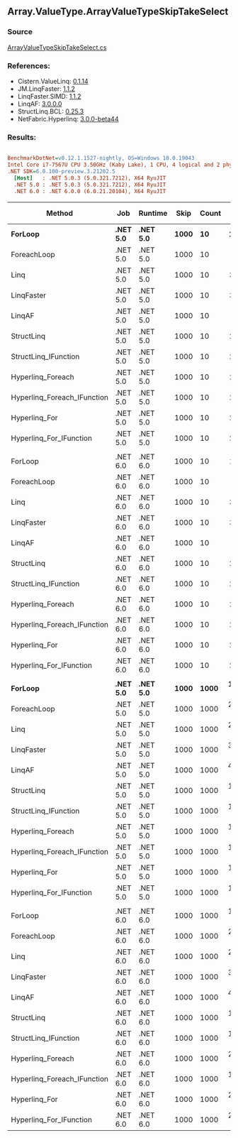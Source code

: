 ﻿## Array.ValueType.ArrayValueTypeSkipTakeSelect

### Source
[ArrayValueTypeSkipTakeSelect.cs](../LinqBenchmarks/Array/ValueType/ArrayValueTypeSkipTakeSelect.cs)

### References:
- Cistern.ValueLinq: [0.1.14](https://www.nuget.org/packages/Cistern.ValueLinq/0.1.14)
- JM.LinqFaster: [1.1.2](https://www.nuget.org/packages/JM.LinqFaster/1.1.2)
- LinqFaster.SIMD: [1.1.2](https://www.nuget.org/packages/LinqFaster.SIMD/1.0.3)
- LinqAF: [3.0.0.0](https://www.nuget.org/packages/LinqAF/3.0.0.0)
- StructLinq.BCL: [0.25.3](https://www.nuget.org/packages/StructLinq.BCL/0.25.3)
- NetFabric.Hyperlinq: [3.0.0-beta44](https://www.nuget.org/packages/NetFabric.Hyperlinq/3.0.0-beta44)

### Results:
``` ini

BenchmarkDotNet=v0.12.1.1527-nightly, OS=Windows 10.0.19043
Intel Core i7-7567U CPU 3.50GHz (Kaby Lake), 1 CPU, 4 logical and 2 physical cores
.NET SDK=6.0.100-preview.3.21202.5
  [Host]   : .NET 5.0.3 (5.0.321.7212), X64 RyuJIT
  .NET 5.0 : .NET 5.0.3 (5.0.321.7212), X64 RyuJIT
  .NET 6.0 : .NET 6.0.0 (6.0.21.20104), X64 RyuJIT


```
|                      Method |      Job |  Runtime | Skip | Count |        Mean |     Error |      StdDev |      Median | Ratio | RatioSD |   Gen 0 | Gen 1 | Gen 2 | Allocated |
|---------------------------- |--------- |--------- |----- |------ |------------:|----------:|------------:|------------:|------:|--------:|--------:|------:|------:|----------:|
|                     **ForLoop** | **.NET 5.0** | **.NET 5.0** | **1000** |    **10** |    **165.9 ns** |   **0.37 ns** |     **0.31 ns** |    **165.8 ns** |  **1.00** |    **0.00** |       **-** |     **-** |     **-** |         **-** |
|                 ForeachLoop | .NET 5.0 | .NET 5.0 | 1000 |    10 |  2,552.0 ns |  11.84 ns |     9.89 ns |  2,549.9 ns | 15.38 |    0.07 |  0.0153 |     - |     - |      32 B |
|                        Linq | .NET 5.0 | .NET 5.0 | 1000 |    10 |    365.2 ns |   6.91 ns |    11.16 ns |    359.1 ns |  2.26 |    0.07 |  0.1526 |     - |     - |     320 B |
|                  LinqFaster | .NET 5.0 | .NET 5.0 | 1000 |    10 |    355.1 ns |   7.13 ns |    19.39 ns |    345.7 ns |  2.17 |    0.11 |  0.9522 |     - |     - |   1,992 B |
|                      LinqAF | .NET 5.0 | .NET 5.0 | 1000 |    10 |  5,043.2 ns |  98.80 ns |   147.89 ns |  5,036.9 ns | 29.91 |    0.69 |       - |     - |     - |         - |
|                  StructLinq | .NET 5.0 | .NET 5.0 | 1000 |    10 |    246.2 ns |   0.80 ns |     0.71 ns |    246.0 ns |  1.48 |    0.01 |  0.0458 |     - |     - |      96 B |
|        StructLinq_IFunction | .NET 5.0 | .NET 5.0 | 1000 |    10 |    207.0 ns |   0.37 ns |     0.31 ns |    207.1 ns |  1.25 |    0.00 |       - |     - |     - |         - |
|           Hyperlinq_Foreach | .NET 5.0 | .NET 5.0 | 1000 |    10 |    244.7 ns |   0.57 ns |     0.53 ns |    244.8 ns |  1.47 |    0.01 |       - |     - |     - |         - |
| Hyperlinq_Foreach_IFunction | .NET 5.0 | .NET 5.0 | 1000 |    10 |    216.7 ns |   0.62 ns |     0.55 ns |    216.6 ns |  1.31 |    0.00 |       - |     - |     - |         - |
|               Hyperlinq_For | .NET 5.0 | .NET 5.0 | 1000 |    10 |    232.2 ns |   0.48 ns |     0.43 ns |    232.2 ns |  1.40 |    0.00 |       - |     - |     - |         - |
|     Hyperlinq_For_IFunction | .NET 5.0 | .NET 5.0 | 1000 |    10 |    208.6 ns |   0.43 ns |     0.38 ns |    208.5 ns |  1.26 |    0.00 |       - |     - |     - |         - |
|                             |          |          |      |       |             |           |             |             |       |         |         |       |       |           |
|                     ForLoop | .NET 6.0 | .NET 6.0 | 1000 |    10 |    168.5 ns |   0.34 ns |     0.32 ns |    168.6 ns |  1.00 |    0.00 |       - |     - |     - |         - |
|                 ForeachLoop | .NET 6.0 | .NET 6.0 | 1000 |    10 |  2,313.1 ns |  21.20 ns |    18.80 ns |  2,308.1 ns | 13.72 |    0.12 |  0.0153 |     - |     - |      32 B |
|                        Linq | .NET 6.0 | .NET 6.0 | 1000 |    10 |    348.9 ns |   6.98 ns |    12.76 ns |    340.9 ns |  2.16 |    0.06 |  0.1526 |     - |     - |     320 B |
|                  LinqFaster | .NET 6.0 | .NET 6.0 | 1000 |    10 |    343.0 ns |   3.11 ns |     2.76 ns |    343.2 ns |  2.03 |    0.02 |  0.9522 |     - |     - |   1,992 B |
|                      LinqAF | .NET 6.0 | .NET 6.0 | 1000 |    10 |  5,149.4 ns |  98.97 ns |   121.54 ns |  5,166.1 ns | 30.45 |    0.76 |       - |     - |     - |         - |
|                  StructLinq | .NET 6.0 | .NET 6.0 | 1000 |    10 |    262.0 ns |   1.30 ns |     1.22 ns |    261.8 ns |  1.55 |    0.01 |  0.0458 |     - |     - |      96 B |
|        StructLinq_IFunction | .NET 6.0 | .NET 6.0 | 1000 |    10 |    208.4 ns |   0.56 ns |     0.50 ns |    208.3 ns |  1.24 |    0.00 |       - |     - |     - |         - |
|           Hyperlinq_Foreach | .NET 6.0 | .NET 6.0 | 1000 |    10 |    243.4 ns |   0.62 ns |     0.58 ns |    243.4 ns |  1.44 |    0.00 |       - |     - |     - |         - |
| Hyperlinq_Foreach_IFunction | .NET 6.0 | .NET 6.0 | 1000 |    10 |    216.9 ns |   0.52 ns |     0.44 ns |    216.9 ns |  1.29 |    0.00 |       - |     - |     - |         - |
|               Hyperlinq_For | .NET 6.0 | .NET 6.0 | 1000 |    10 |    233.7 ns |   1.18 ns |     1.10 ns |    233.1 ns |  1.39 |    0.01 |       - |     - |     - |         - |
|     Hyperlinq_For_IFunction | .NET 6.0 | .NET 6.0 | 1000 |    10 |    208.7 ns |   0.38 ns |     0.32 ns |    208.7 ns |  1.24 |    0.00 |       - |     - |     - |         - |
|                             |          |          |      |       |             |           |             |             |       |         |         |       |       |           |
|                     **ForLoop** | **.NET 5.0** | **.NET 5.0** | **1000** |  **1000** | **16,801.0 ns** |  **48.14 ns** |    **37.58 ns** | **16,797.1 ns** |  **1.00** |    **0.00** |       **-** |     **-** |     **-** |         **-** |
|                 ForeachLoop | .NET 5.0 | .NET 5.0 | 1000 |  1000 | 21,144.9 ns |  49.13 ns |    43.55 ns | 21,160.6 ns |  1.26 |    0.00 |       - |     - |     - |      32 B |
|                        Linq | .NET 5.0 | .NET 5.0 | 1000 |  1000 | 26,411.5 ns |  76.65 ns |    71.70 ns | 26,427.6 ns |  1.57 |    0.01 |  0.1526 |     - |     - |     320 B |
|                  LinqFaster | .NET 5.0 | .NET 5.0 | 1000 |  1000 | 34,965.3 ns | 695.79 ns | 1,962.48 ns | 33,930.9 ns |  2.02 |    0.09 | 90.8813 |     - |     - | 192,072 B |
|                      LinqAF | .NET 5.0 | .NET 5.0 | 1000 |  1000 | 41,058.9 ns | 483.17 ns |   451.96 ns | 41,098.1 ns |  2.44 |    0.02 |       - |     - |     - |         - |
|                  StructLinq | .NET 5.0 | .NET 5.0 | 1000 |  1000 | 18,735.9 ns |  71.11 ns |    66.52 ns | 18,706.4 ns |  1.11 |    0.00 |  0.0305 |     - |     - |      96 B |
|        StructLinq_IFunction | .NET 5.0 | .NET 5.0 | 1000 |  1000 | 18,000.3 ns |  53.84 ns |    50.36 ns | 18,010.1 ns |  1.07 |    0.00 |       - |     - |     - |         - |
|           Hyperlinq_Foreach | .NET 5.0 | .NET 5.0 | 1000 |  1000 | 19,676.6 ns |  73.33 ns |    61.23 ns | 19,654.8 ns |  1.17 |    0.00 |       - |     - |     - |         - |
| Hyperlinq_Foreach_IFunction | .NET 5.0 | .NET 5.0 | 1000 |  1000 | 17,466.5 ns |  60.46 ns |    53.59 ns | 17,461.9 ns |  1.04 |    0.00 |       - |     - |     - |         - |
|               Hyperlinq_For | .NET 5.0 | .NET 5.0 | 1000 |  1000 | 19,941.9 ns |  66.89 ns |    59.29 ns | 19,935.6 ns |  1.19 |    0.00 |       - |     - |     - |         - |
|     Hyperlinq_For_IFunction | .NET 5.0 | .NET 5.0 | 1000 |  1000 | 17,298.6 ns |  55.16 ns |    51.60 ns | 17,284.3 ns |  1.03 |    0.00 |       - |     - |     - |         - |
|                             |          |          |      |       |             |           |             |             |       |         |         |       |       |           |
|                     ForLoop | .NET 6.0 | .NET 6.0 | 1000 |  1000 | 16,625.7 ns |  61.60 ns |    54.61 ns | 16,609.0 ns |  1.00 |    0.00 |       - |     - |     - |         - |
|                 ForeachLoop | .NET 6.0 | .NET 6.0 | 1000 |  1000 | 21,065.8 ns |  46.66 ns |    41.36 ns | 21,064.0 ns |  1.27 |    0.01 |       - |     - |     - |      32 B |
|                        Linq | .NET 6.0 | .NET 6.0 | 1000 |  1000 | 26,406.3 ns | 144.21 ns |   127.84 ns | 26,412.2 ns |  1.59 |    0.01 |  0.1526 |     - |     - |     320 B |
|                  LinqFaster | .NET 6.0 | .NET 6.0 | 1000 |  1000 | 33,155.0 ns | 304.64 ns |   579.60 ns | 33,176.1 ns |  2.01 |    0.03 | 90.8813 |     - |     - | 192,072 B |
|                      LinqAF | .NET 6.0 | .NET 6.0 | 1000 |  1000 | 40,848.3 ns | 277.55 ns |   259.62 ns | 40,870.0 ns |  2.46 |    0.02 |       - |     - |     - |         - |
|                  StructLinq | .NET 6.0 | .NET 6.0 | 1000 |  1000 | 18,556.1 ns |  64.72 ns |    54.05 ns | 18,580.7 ns |  1.12 |    0.00 |  0.0305 |     - |     - |      96 B |
|        StructLinq_IFunction | .NET 6.0 | .NET 6.0 | 1000 |  1000 | 19,370.7 ns | 315.61 ns |   387.59 ns | 19,487.3 ns |  1.16 |    0.03 |       - |     - |     - |         - |
|           Hyperlinq_Foreach | .NET 6.0 | .NET 6.0 | 1000 |  1000 | 21,367.0 ns | 418.96 ns |   529.85 ns | 21,247.1 ns |  1.29 |    0.03 |       - |     - |     - |         - |
| Hyperlinq_Foreach_IFunction | .NET 6.0 | .NET 6.0 | 1000 |  1000 | 19,156.2 ns | 360.89 ns |   337.58 ns | 19,256.7 ns |  1.15 |    0.02 |       - |     - |     - |         - |
|               Hyperlinq_For | .NET 6.0 | .NET 6.0 | 1000 |  1000 | 22,374.1 ns | 443.10 ns |   905.13 ns | 22,728.7 ns |  1.28 |    0.05 |       - |     - |     - |         - |
|     Hyperlinq_For_IFunction | .NET 6.0 | .NET 6.0 | 1000 |  1000 | 20,016.9 ns | 296.48 ns |   277.33 ns | 20,000.7 ns |  1.20 |    0.02 |       - |     - |     - |         - |
